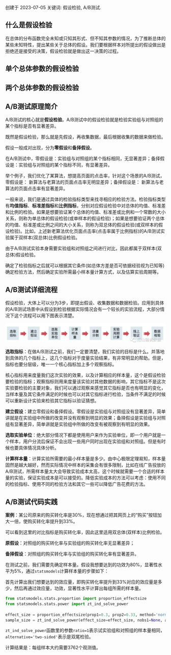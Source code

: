 创建于 2023-07-05
关键词: 假设检验, A/B测试.

## 什么是假设检验

在总体的分布函数完全未知或只知其形式、但不知其参数的情况，为了推断总体的某些未知特性，提出某些关于总体的假设。我们要根据样本对所提出的假设做出是拒绝还是接受的决策，假设检验就是做出这一决策的过程。

## 单个总体参数的假设检验



## 两个总体参数的假设检验



## **A/B测试原理简介**

A/B测试的核心就是**假设检验**。A/B测试中的假设检验就是检验实验组与对照组的某个指标是否有显著差异。

既然是假设检验，那么就是先假设，再收集数据，最后根据收集的数据来做检验。

假设一般成对出现，分为**零假设**和**备择假设**。

在A/B测试中，零假设是：实验组与对照组的某个指标相同，无显著差异；备择假设是：实验组与对照组的某个指标不同，有显著差异。

举个例子，我们优化了某算法，想提高页面的点击率，针对这个场景的A/B测试，零假设是： 新算法与老算法的页面点击率无明显差异；备择假设是： 新算法与老算法的页面点击率有显著差异。

一般来说，我们是通过具体的检验指标类型来找寻相应的检验方法。检验指标类型有**均值指标**、**标准差指标**和**比例指标**，分别对应假设检验中对总体的均值、标准差和比例的检验。如果是想要验证某个总体的均值、标准差或比例和一个常数的大小关系，则称为单总体的假设检验(或单样本的假设检验)；如果是想要验证两个总体的均值、标准差或比例之间的大小关系，则称为双总体的假设检验(或双样本的假设检验)。比如，上述新老算法优化页面点击率(点击率属于比例指标)的A/B测试实验属于双样本(双总体)比例假设检验。

由于A/B测试实验本身需要实验组和对照组之间进行对比，因此都属于双样本(双总体)假设检验。

确定了检验指标之后就可以根据其它条件(如总体方差是否可依据经验视为已知等)确定检验方法，然后确定实验所需最小样本量计算方式，以及估算实验周期等。

## **A/B测试详细流程**

假设检验，大体上可以分为3步，即提出假设、收集数据和数据检验。应用到具体的A/B测试场景中从假设到检验根据实际情况会有一个较长的实验流程，大部分情况下这个流程可以用下图表示清楚。

![image-20230705151716666](img/image-20230705151716666.png)

**选取指标**：在做A/B测试之前，我们一定要清楚，我们实验的目标是什么。并落地到具体的几个指标上，这几个指标对于度量实验结果，有非常明显的帮助。但是，指标也要分层级，唯一一个核心指标加上多个观察指标。

核心指标用来度量我们这次实验的效果，以及计算相应的样本量，这个是假设检验要检验的指标；观察指标则用来度量该实验对其他数据的影响，其它指标不是这次实验要检验的主要对象，我们可以通过观察来感觉其它指标是否也有明显的变化，当样本量及其它条件满足的时候也可以对其它指标进行检验，当条件不满足的时候可以重新设计实验来检验其它指标以验证猜想。

**建立假设**：建立零假设和备择假设。零假设是实验组与对照组没有显著差异，简单讲就是在实验组中所做的改变并没有观察到明显的效果；备择假设是实验组与对照组有显著差异，简单讲就是实验组中所做的改变有被观察到有明显的效果。

**选取实验单位**：绝大部分情况下都是使用用户来作为实验单位，即一个用户就是一个样本，用户分流后保证不会出现一些用户同时出现在实验组和对照组。但是有时候也要具体情况具体分析。

**计算样本量**：计算实验所需要的最小样本量是多少。由中心极限定理易知，样本量固然是越大越好，然而实际情况中样本的采集会有很多限制，比如在线广告投放的A/B测试，所需样本量太大会导致实验成本太高，这个时候就需要一个合适的样本量的实验，保证实验成本是可以接受的。降低实验成本的方法可以考虑：使用不同的检验指标、使用不同的检验方法和其它一些可以降低广告花费的方法。



## A/B测试代码实践

**案例**：某公司原来的购买转化率是30%，现在想通过把其网页上的“购买”按钮加大一倍，使购买转化率提升到33%。

可以看到这里的对比指标是购买转化率，因此这里适用双总体(双样本)比例检验。

**原假设**：对照组的购买转化率与实验组的购买转化率无显著差异；

**备择假设**：对照组的购买转化率与实验组的购买转化率有显著差异。

在测试之前，我们需要先确定样本量。假设我想要达到的功效为80%，显著性水平为5%，通过`statsmodels`计算样本量的步骤如下：

首先计算出我们想要达到的效应量，即购买转化率提升到33%对应的效应量是多少，然后再通过效应量，功效，显著性水平计算出每组所需的样本量。

```python
from statsmodels.stats.proportion import proportion_effectsize
from statsmodels.stats.power import zt_ind_solve_power

effect_size = proportion_effectsize(prop1=0.3, prop2=0.33, method='normal')
sample_size = zt_ind_solve_power(effect_size=effect_size, nobs1=None, alpha=0.05, power=0.8, ratio=1.0, alternative='two-sided')
```

`zt_ind_solve_power`函数里的参数`ratio=1`表示试实验组和对照组的样本量相同，`alternative='two-sided'`表示是双尾检验。 

计算结果是：每组样本大约需要3762个观测值。
